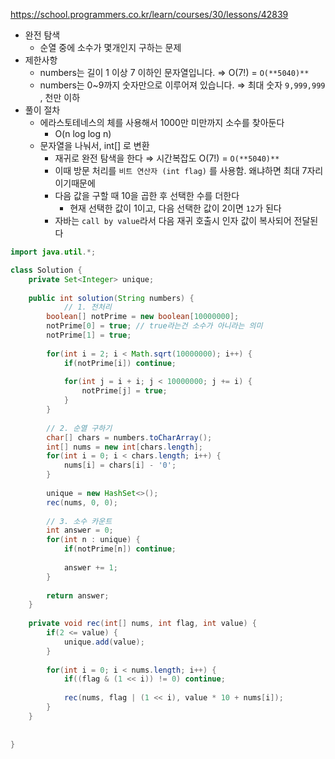 https://school.programmers.co.kr/learn/courses/30/lessons/42839

- 완전 탐색
    - 순열 중에 소수가 몇개인지 구하는 문제
- 제한사항
    - numbers는 길이 1 이상 7 이하인 문자열입니다. ⇒ O(7!) = `O(**5040)**`
    - numbers는 0~9까지 숫자만으로 이루어져 있습니다. ⇒ 최대 숫자 `9,999,999` , 천만 이하
- 풀이 절차
    - 에라스토테네스의 체를 사용해서 1000만 미만까지 소수를 찾아둔다
        - O(n log log n)
    - 문자열을 나눠서, int[] 로 변환
        - 재귀로 완전 탐색을 한다 ⇒ 시간복잡도 O(7!) = `O(**5040)**`
        - 이때 방문 처리를 `비트 연산자 (int flag)` 를 사용함. 왜냐하면 최대 7자리이기때문에
        - 다음 값을 구할 때 10을 곱한 후 선택한 수를 더한다
            - 현재 선택한 값이 1이고, 다음 선택한 값이 2이면 `12`가 된다
        - 자바는 `call by value`라서 다음 재귀 호출시 인자 값이 복사되어 전달된다

```java
import java.util.*;

class Solution {
    private Set<Integer> unique;
    
    public int solution(String numbers) {
		    // 1. 전처리
        boolean[] notPrime = new boolean[10000000];
        notPrime[0] = true; // true라는건 소수가 아니라는 의미
        notPrime[1] = true;
        
        for(int i = 2; i < Math.sqrt(10000000); i++) {
            if(notPrime[i]) continue;
            
            for(int j = i + i; j < 10000000; j += i) {
                notPrime[j] = true;
            }
        }
        
        // 2. 순열 구하기
        char[] chars = numbers.toCharArray();
        int[] nums = new int[chars.length];
        for(int i = 0; i < chars.length; i++) {
            nums[i] = chars[i] - '0';
        }
        
        unique = new HashSet<>();
        rec(nums, 0, 0);
        
        // 3. 소수 카운트
        int answer = 0;
        for(int n : unique) {
            if(notPrime[n]) continue;
            
            answer += 1;
        }
        
        return answer;
    }
    
    private void rec(int[] nums, int flag, int value) {
        if(2 <= value) {
            unique.add(value);
        }
        
        for(int i = 0; i < nums.length; i++) {
            if((flag & (1 << i)) != 0) continue;
            
            rec(nums, flag | (1 << i), value * 10 + nums[i]);
        }
    }
    
    
}
```